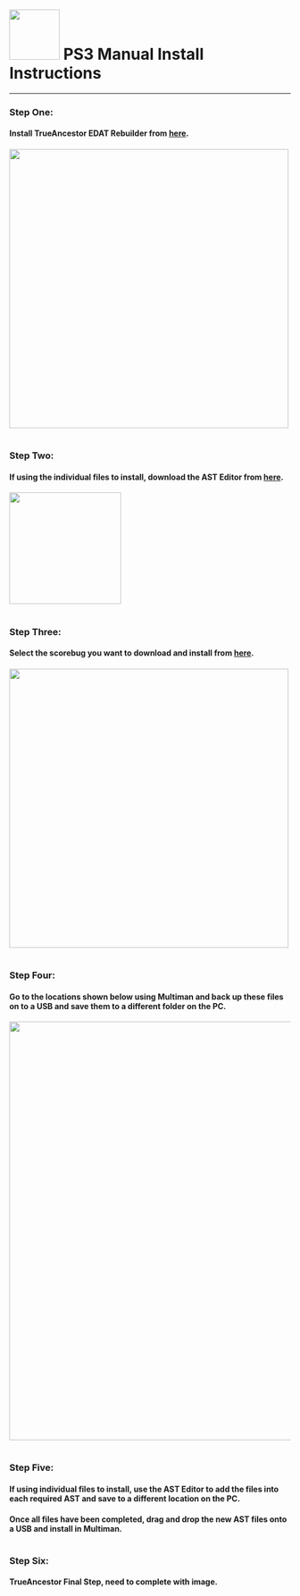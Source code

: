 # <img width="90" src="https://github.com/dylanhale/ScorebugMods/blob/main/assets/images/Playstation.png"> PS3 Manual Install Instructions

---------

### Step One:
#### Install TrueAncestor EDAT Rebuilder from [here](https://www.psx-place.com/resources/trueancestor-edat-rebuilder-by-jjkkyu.34/).
#### <img width="500" src="https://github.com/dylanhale/ScorebugMods/blob/main/assets/Install%20Instructions/images/PS3Step1.png">

#
### Step Two:
#### If using the individual files to install, download the AST Editor from [here](https://discord.com/channels/707787055740223508/995748332339204186/995751083689390090).
#### <img width="200" src="https://github.com/dylanhale/ScorebugMods/blob/main/assets/Install%20Instructions/images/PS3Step2.png">

#
### Step Three:
#### Select the scorebug you want to download and install from [here](https://github.com/dylanhale/ScorebugMods).
#### <img width="500" src="https://github.com/dylanhale/ScorebugMods/blob/main/assets/Install%20Instructions/images/PS3Step3.png">

#
### Step Four:
#### Go to the locations shown below using Multiman and back up these files on to a USB and save them to a different folder on the PC.
#### <img width="750" src="https://github.com/dylanhale/ScorebugMods/blob/main/assets/Install%20Instructions/images/PS3Step4.png">

#
### Step Five:
#### If using individual files to install, use the AST Editor to add the files into each required AST and save to a different location on the PC.
#### Once all files have been completed, drag and drop the new AST files onto a USB and install in Multiman.

#
### Step Six:
#### TrueAncestor Final Step, need to complete with image.
